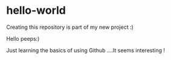 # hello-world
Creating this repository is part of my new project :)

Hello peeps:)


Just learning the basics of using Github ....It seems interesting !
